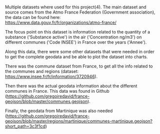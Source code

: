 Multiple datasets where used for this project(4). The main dataset and source comes from the Atmo France Federation (Government association), the data can be found here: https://www.data.gouv.fr/fr/organizations/atmo-france/

The focus point on this dataset is information related to the quantity of a substance ('Substance active') in the air ('Concentration ng/m3') on different communes ('Code INSEE') in France over the years ('Annee').

Along this data, there were some other datasets that were needed in order to get the complete geodata and be able to plot the dataset into charts.

There was the commune dataset from France, to get all the info related to the communes and regions (dataset: https://www.insee.fr/fr/information/3720946).

Then there was the actual geodata information about the different communes in France. This data was found in Github (https://github.com/gregoiredavid/france-geojson/blob/master/communes.geojson).

Finally, the geodata from Martinique was also needed (https://github.com/gregoiredavid/france-geojson/blob/master/regions/martinique/communes-martinique.geojson?short_path=3c3f1cd)